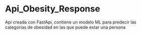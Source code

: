 # Api_Obesity_Response
Api creada con FastApi, contiene un modelo ML para predecir las categorias de obesidad en las que puede estar una persona
